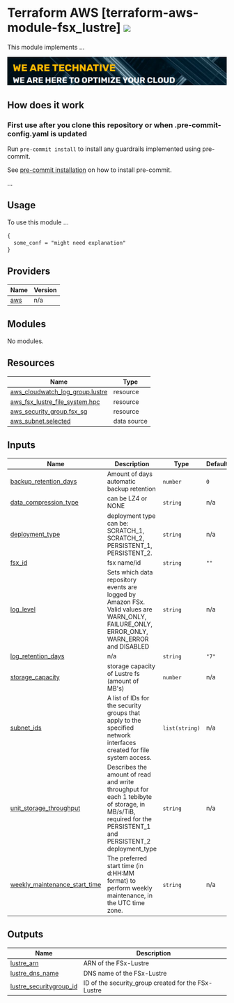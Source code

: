 # Terraform AWS [terraform-aws-module-fsx_lustre] ![](https://img.shields.io/github/workflow/status/TechNative-B-V/terraform-aws-module-fsx_lustre/tflint.yaml?style=plastic)

<!-- SHIELDS -->

This module implements ...

[![](we-are-technative.png)](https://www.technative.nl)

## How does it work

### First use after you clone this repository or when .pre-commit-config.yaml is updated

Run `pre-commit install` to install any guardrails implemented using pre-commit.

See [pre-commit installation](https://pre-commit.com/#install) on how to install pre-commit.

...

## Usage

To use this module ...

```hcl
{
  some_conf = "might need explanation"
}
```

<!-- BEGIN_TF_DOCS -->
## Providers

| Name | Version |
|------|---------|
| <a name="provider_aws"></a> [aws](#provider\_aws) | n/a |

## Modules

No modules.

## Resources

| Name | Type |
|------|------|
| [aws_cloudwatch_log_group.lustre](https://registry.terraform.io/providers/hashicorp/aws/latest/docs/resources/cloudwatch_log_group) | resource |
| [aws_fsx_lustre_file_system.hpc](https://registry.terraform.io/providers/hashicorp/aws/latest/docs/resources/fsx_lustre_file_system) | resource |
| [aws_security_group.fsx_sg](https://registry.terraform.io/providers/hashicorp/aws/latest/docs/resources/security_group) | resource |
| [aws_subnet.selected](https://registry.terraform.io/providers/hashicorp/aws/latest/docs/data-sources/subnet) | data source |

## Inputs

| Name | Description | Type | Default | Required |
|------|-------------|------|---------|:--------:|
| <a name="input_backup_retention_days"></a> [backup\_retention\_days](#input\_backup\_retention\_days) | Amount of days automatic backup retention | `number` | `0` | no |
| <a name="input_data_compression_type"></a> [data\_compression\_type](#input\_data\_compression\_type) | can be LZ4 or NONE | `string` | n/a | yes |
| <a name="input_deployment_type"></a> [deployment\_type](#input\_deployment\_type) | deployment type can be: SCRATCH\_1, SCRATCH\_2, PERSISTENT\_1, PERSISTENT\_2. | `string` | n/a | yes |
| <a name="input_fsx_id"></a> [fsx\_id](#input\_fsx\_id) | fsx name/id | `string` | `""` | no |
| <a name="input_log_level"></a> [log\_level](#input\_log\_level) | Sets which data repository events are logged by Amazon FSx. Valid values are WARN\_ONLY, FAILURE\_ONLY, ERROR\_ONLY, WARN\_ERROR and DISABLED | `string` | n/a | yes |
| <a name="input_log_retention_days"></a> [log\_retention\_days](#input\_log\_retention\_days) | n/a | `string` | `"7"` | no |
| <a name="input_storage_capacity"></a> [storage\_capacity](#input\_storage\_capacity) | storage capacity of Lustre fs (amount of MB's) | `number` | n/a | yes |
| <a name="input_subnet_ids"></a> [subnet\_ids](#input\_subnet\_ids) | A list of IDs for the security groups that apply to the specified network interfaces created for file system access. | `list(string)` | n/a | yes |
| <a name="input_unit_storage_throughput"></a> [unit\_storage\_throughput](#input\_unit\_storage\_throughput) | Describes the amount of read and write throughput for each 1 tebibyte of storage, in MB/s/TiB, required for the PERSISTENT\_1 and PERSISTENT\_2 deployment\_type | `string` | n/a | yes |
| <a name="input_weekly_maintenance_start_time"></a> [weekly\_maintenance\_start\_time](#input\_weekly\_maintenance\_start\_time) | The preferred start time (in d:HH:MM format) to perform weekly maintenance, in the UTC time zone. | `string` | n/a | yes |

## Outputs

| Name | Description |
|------|-------------|
| <a name="output_lustre_arn"></a> [lustre\_arn](#output\_lustre\_arn) | ARN of the FSx-Lustre |
| <a name="output_lustre_dns_name"></a> [lustre\_dns\_name](#output\_lustre\_dns\_name) | DNS name of the FSx-Lustre |
| <a name="output_lustre_securitygroup_id"></a> [lustre\_securitygroup\_id](#output\_lustre\_securitygroup\_id) | ID of the security\_group created for the FSx-Lustre |
<!-- END_TF_DOCS -->
